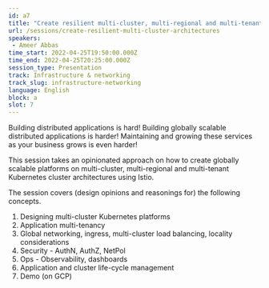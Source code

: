 ```yaml
---
id: a7
title: "Create resilient multi-cluster, multi-regional and multi-tenant architectures with Istio and K8s"
url: /sessions/create-resilient-multi-cluster-architectures
speakers:
 - Ameer Abbas
time_start: 2022-04-25T19:50:00.000Z
time_end: 2022-04-25T20:25:00.000Z
session_type: Presentation
track: Infrastructure & networking
track_slug: infrastructure-networking
language: English
block: a
slot: 7
---
```


Building distributed applications is hard! Building globally scalable distributed applications is harder! Maintaining and growing these services as your business grows is even harder!

This session takes an opinionated approach on how to create globally scalable platforms on multi-cluster, multi-regional and multi-tenant Kubernetes cluster architectures using Istio. 
 
The session covers (design opinions and reasonings for) the following concepts.
 
 1. Designing multi-cluster Kubernetes platforms 
 2. Application multi-tenancy
 3. Global networking, ingress, multi-cluster load balancing, locality considerations
 4. Security - AuthN, AuthZ, NetPol
 5. Ops - Observability, dashboards
 6. Application and cluster life-cycle management
 7. Demo (on GCP)